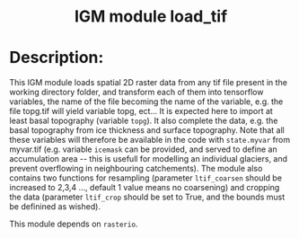 ### <h1 align="center" id="title">IGM module load_tif </h1>

# Description:

This IGM module loads spatial 2D raster data from any tif file present in the working directory folder, and transform each of them into tensorflow variables, the name of the file becoming the name of the variable, e.g. the file topg.tif will yield variable topg, ect... It is expected here to import at least basal topography (variable `topg`). It also complete the data, e.g. the basal topography from ice thickness and surface topography. Note that all these variables will therefore be available in the code with `state.myvar` from myvar.tif (e.g. variable `icemask` can be provided, and served to define an accumulation area -- this is usefull for modelling an individual glaciers, and prevent overflowing in neighbouring catchements). The module also contains two functions for resampling (parameter `ltif_coarsen` should be increased to 2,3,4 ..., default 1 value means no coarsening) and cropping the data (parameter `ltif_crop` should be set to True, and the bounds must be definined as wished).

This module depends on `rasterio`.
